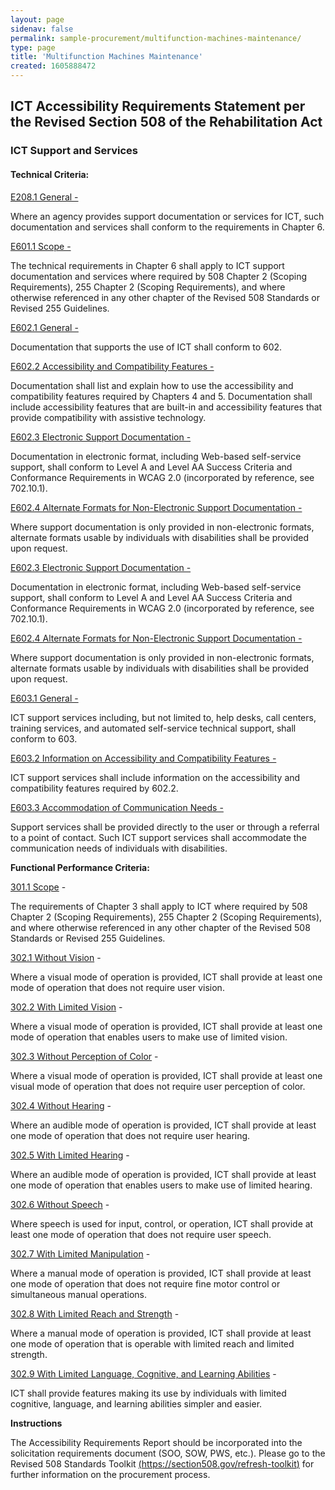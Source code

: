 ```yaml
---
layout: page 
sidenav: false 
permalink: sample-procurement/multifunction-machines-maintenance/
type: page
title: 'Multifunction Machines Maintenance'
created: 1605888472
---
```


## **ICT Accessibility Requirements Statement per the Revised Section 508 of the Rehabilitation Act**

### **ICT Support and Services**

#### **Technical Criteria:**

[E208.1 General -][1]

Where an agency provides support documentation or services for ICT, such documentation and services shall conform to the requirements in Chapter 6.

[E601.1 Scope -][1]

The technical requirements in Chapter 6 shall apply to ICT support documentation and services where required by 508 Chapter 2 (Scoping Requirements), 255 Chapter 2 (Scoping Requirements), and where otherwise referenced in any other chapter of the Revised 508 Standards or Revised 255 Guidelines.

[E602.1 General -][2]

Documentation that supports the use of ICT shall conform to 602.

[E602.2 Accessibility and Compatibility Features -][2]

Documentation shall list and explain how to use the accessibility and compatibility features required by Chapters 4 and 5. Documentation shall include accessibility features that are built-in and accessibility features that provide compatibility with assistive technology.

[E602.3 Electronic Support Documentation -][2]

Documentation in electronic format, including Web-based self-service support, shall conform to Level A and Level AA Success Criteria and Conformance Requirements in WCAG 2.0 (incorporated by reference, see 702.10.1).

[E602.4 Alternate Formats for Non-Electronic Support Documentation -][2]

Where support documentation is only provided in non-electronic formats, alternate formats usable by individuals with disabilities shall be provided upon request.

[E602.3 Electronic Support Documentation -][3]

Documentation in electronic format, including Web-based self-service support, shall conform to Level A and Level AA Success Criteria and Conformance Requirements in WCAG 2.0 (incorporated by reference, see 702.10.1).

[E602.4 Alternate Formats for Non-Electronic Support Documentation -][3]

Where support documentation is only provided in non-electronic formats, alternate formats usable by individuals with disabilities shall be provided upon request.

[E603.1 General -][4]

ICT support services including, but not limited to, help desks, call centers, training services, and automated self-service technical support, shall conform to 603.

[E603.2 Information on Accessibility and Compatibility Features -][4]

ICT support services shall include information on the accessibility and compatibility features required by 602.2.

[E603.3 Accommodation of Communication Needs -][4]

Support services shall be provided directly to the user or through a referral to a point of contact. Such ICT support services shall accommodate the communication needs of individuals with disabilities.

**Functional Performance Criteria:**

[301.1 Scope][5] -

The requirements of Chapter 3 shall apply to ICT where required by 508 Chapter 2 (Scoping Requirements), 255 Chapter 2 (Scoping Requirements), and where otherwise referenced in any other chapter of the Revised 508 Standards or Revised 255 Guidelines.

[302.1 Without Vision][6] -

Where a visual mode of operation is provided, ICT shall provide at least one mode of operation that does not require user vision.

[302.2 With Limited Vision][6] -

Where a visual mode of operation is provided, ICT shall provide at least one mode of operation that enables users to make use of limited vision.

[302.3 Without Perception of Color][6] -

Where a visual mode of operation is provided, ICT shall provide at least one visual mode of operation that does not require user perception of color.

[302.4 Without Hearing][6] -

Where an audible mode of operation is provided, ICT shall provide at least one mode of operation that does not require user hearing.

[302.5 With Limited Hearing][6] -

Where an audible mode of operation is provided, ICT shall provide at least one mode of operation that enables users to make use of limited hearing.

[302.6 Without Speech][6] -

Where speech is used for input, control, or operation, ICT shall provide at least one mode of operation that does not require user speech.

[302.7 With Limited Manipulation][6] -

Where a manual mode of operation is provided, ICT shall provide at least one mode of operation that does not require fine motor control or simultaneous manual operations.

[302.8 With Limited Reach and Strength][6] -

Where a manual mode of operation is provided, ICT shall provide at least one mode of operation that is operable with limited reach and limited strength.

[302.9 With Limited Language, Cognitive, and Learning Abilities][6] -

ICT shall provide features making its use by individuals with limited cognitive, language, and learning abilities simpler and easier.

**Instructions**

The Accessibility Requirements Report should be incorporated into the solicitation requirements document (SOO, SOW, PWS, etc.). Please go to the Revised 508 Standards Toolkit [(https://section508.gov/refresh-toolkit)][7] for further information on the procurement process.

 [1]: {{site.baseurl}}/ict-accessibility#e208_1_general
 [2]: {{site.baseurl}}/ict-accessibility#e602_1_general
 [3]: {{site.baseurl}}/ict-accessibility#e602_3__e602_4
 [4]: {{site.baseurl}}/ict-accessibility#e603_1__e603_2__e603_3
 [5]: {{site.baseurl}}/ict-accessibility#e301_1
 [6]: {{site.baseurl}}/ict-accessibility#e302_1
 [7]: https://section508.gov/refresh-toolkit